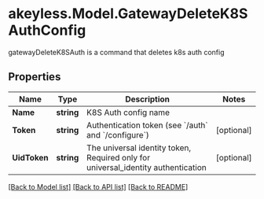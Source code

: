 # akeyless.Model.GatewayDeleteK8SAuthConfig
gatewayDeleteK8SAuth is a command that deletes k8s auth config

## Properties

Name | Type | Description | Notes
------------ | ------------- | ------------- | -------------
**Name** | **string** | K8S Auth config name | 
**Token** | **string** | Authentication token (see &#x60;/auth&#x60; and &#x60;/configure&#x60;) | [optional] 
**UidToken** | **string** | The universal identity token, Required only for universal_identity authentication | [optional] 

[[Back to Model list]](../README.md#documentation-for-models) [[Back to API list]](../README.md#documentation-for-api-endpoints) [[Back to README]](../README.md)


